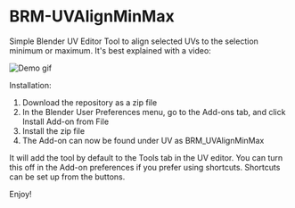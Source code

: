 # BRM-UVAlignMinMax
Simple Blender UV Editor Tool to align selected UVs to the selection minimum or maximum.
It's best explained with a video:

![Demo gif](https://i.imgur.com/t5yehTF.gif)

Installation:

1. Download the repository as a zip file
2. In the Blender User Preferences menu, go to the Add-ons tab, and click Install Add-on from File
3. Install the zip file
4. The Add-on can now be found under UV as BRM_UVAlignMinMax

It will add the tool by default to the Tools tab in the UV editor. You can turn this off in the Add-on preferences if you prefer using shortcuts. Shortcuts can be set up from the buttons.

Enjoy!
